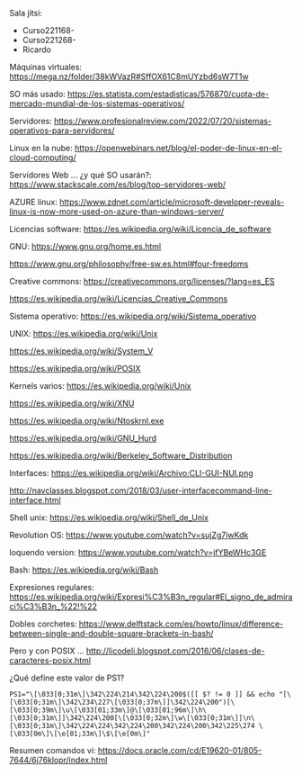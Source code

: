 Sala jitsi:

- Curso221168-
- Curso221268-
- Ricardo

Máquinas virtuales:
https://mega.nz/folder/38kWVazR#SffOX61C8mUYzbd6sW7T1w

SO más usado:
https://es.statista.com/estadisticas/576870/cuota-de-mercado-mundial-de-los-sistemas-operativos/

Servidores:
https://www.profesionalreview.com/2022/07/20/sistemas-operativos-para-servidores/

Linux en la nube:
https://openwebinars.net/blog/el-poder-de-linux-en-el-cloud-computing/

Servidores Web ... ¿y qué SO usarán?:
https://www.stackscale.com/es/blog/top-servidores-web/

AZURE linux:
https://www.zdnet.com/article/microsoft-developer-reveals-linux-is-now-more-used-on-azure-than-windows-server/

Licencias software:
https://es.wikipedia.org/wiki/Licencia_de_software

GNU:
https://www.gnu.org/home.es.html

https://www.gnu.org/philosophy/free-sw.es.html#four-freedoms

Creative commons:
https://creativecommons.org/licenses/?lang=es_ES

https://es.wikipedia.org/wiki/Licencias_Creative_Commons

Sistema operativo:
https://es.wikipedia.org/wiki/Sistema_operativo

UNIX:
https://es.wikipedia.org/wiki/Unix

https://es.wikipedia.org/wiki/System_V 

https://es.wikipedia.org/wiki/POSIX

Kernels varios:
https://es.wikipedia.org/wiki/Unix 

https://es.wikipedia.org/wiki/XNU

https://es.wikipedia.org/wiki/Ntoskrnl.exe

https://es.wikipedia.org/wiki/GNU_Hurd

https://es.wikipedia.org/wiki/Berkeley_Software_Distribution

Interfaces:
https://es.wikipedia.org/wiki/Archivo:CLI-GUI-NUI.png

http://navclasses.blogspot.com/2018/03/user-interfacecommand-line-interface.html

Shell unix:
https://es.wikipedia.org/wiki/Shell_de_Unix

Revolution OS:
https://www.youtube.com/watch?v=sujZg7jwKdk

loquendo version:
https://www.youtube.com/watch?v=jfYBeWHc3GE

Bash:
https://es.wikipedia.org/wiki/Bash

Expresiones regulares:
https://es.wikipedia.org/wiki/Expresi%C3%B3n_regular#El_signo_de_admiraci%C3%B3n_%22!%22

Dobles corchetes:
https://www.delftstack.com/es/howto/linux/difference-between-single-and-double-square-brackets-in-bash/

Pero y con POSIX ...
http://licodeli.blogspot.com/2016/06/clases-de-caracteres-posix.html

¿Qué define este valor de PS1?

`PS1="\[\033[0;31m\]\342\224\214\342\224\200$([[ $? != 0 ]] && echo "[\[\033[0;31m\]\342\234\227\[\033[0;37m\]]\342\224\200")[\[\033[0;39m\]\u\[\033[01;33m\]@\[\033[01;96m\]\h\[\033[0;31m\]]\342\224\200[\[\033[0;32m\]\w\[\033[0;31m\]]\n\[\033[0;31m\]\342\224\224\342\224\200\342\224\200\342\225\274 \[\033[0m\]\[\e[01;33m\]\$\[\e[0m\]"`

Resumen comandos vi:
https://docs.oracle.com/cd/E19620-01/805-7644/6j76klopr/index.html
